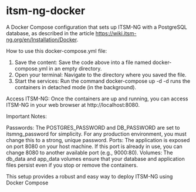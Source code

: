 # itsm-ng-docker

A Docker Compose configuration that sets up ITSM-NG with a PostgreSQL database, as described in the article https://wiki.itsm-ng.org/en/Installation/Docker.

How to use this docker-compose.yml file:
1) Save the content: Save the code above into a file named docker-compose.yml in an empty directory.
2) Open your terminal: Navigate to the directory where you saved the file.
3) Start the services: Run the command docker-compose up -d
-d runs the containers in detached mode (in the background).

Access ITSM-NG: Once the containers are up and running, you can access ITSM-NG in your web browser at http://localhost:8080.

Important Notes:

Passwords: The POSTGRES_PASSWORD and DB_PASSWORD are set to itsmng_password for simplicity. For any production environment, you must change this to a strong, unique password.
Ports: The application is exposed on port 8080 on your host machine. If this port is already in use, you can change 8080 to another available port (e.g., 9000:80).
Volumes: The db_data and app_data volumes ensure that your database and application files persist even if you stop or remove the containers.

This setup provides a robust and easy way to deploy ITSM-NG using Docker Compose

